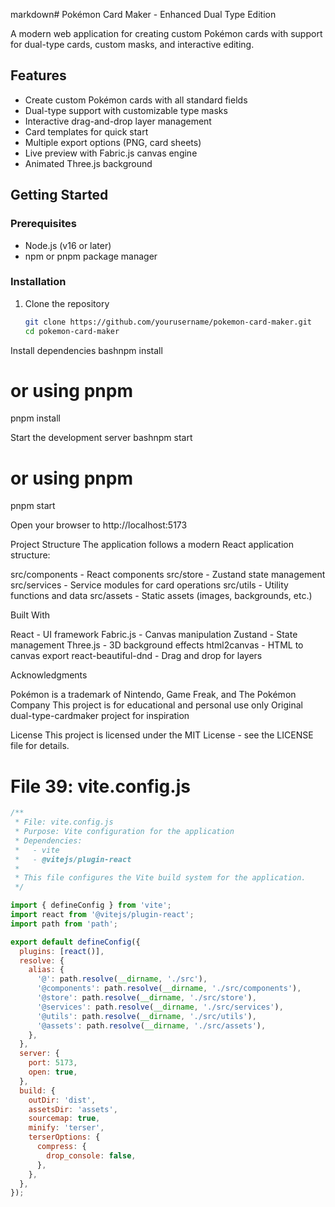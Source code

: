 markdown# Pokémon Card Maker - Enhanced Dual Type Edition

A modern web application for creating custom Pokémon cards with support for dual-type cards, custom masks, and interactive editing.

## Features

- Create custom Pokémon cards with all standard fields
- Dual-type support with customizable type masks
- Interactive drag-and-drop layer management
- Card templates for quick start
- Multiple export options (PNG, card sheets)
- Live preview with Fabric.js canvas engine
- Animated Three.js background

## Getting Started

### Prerequisites

- Node.js (v16 or later)
- npm or pnpm package manager

### Installation

1. Clone the repository
   ```bash
   git clone https://github.com/yourusername/pokemon-card-maker.git
   cd pokemon-card-maker

Install dependencies
bashnpm install
# or using pnpm
pnpm install

Start the development server
bashnpm start
# or using pnpm
pnpm start

Open your browser to http://localhost:5173

Project Structure
The application follows a modern React application structure:

src/components - React components
src/store - Zustand state management
src/services - Service modules for card operations
src/utils - Utility functions and data
src/assets - Static assets (images, backgrounds, etc.)

Built With

React - UI framework
Fabric.js - Canvas manipulation
Zustand - State management
Three.js - 3D background effects
html2canvas - HTML to canvas export
react-beautiful-dnd - Drag and drop for layers

Acknowledgments

Pokémon is a trademark of Nintendo, Game Freak, and The Pokémon Company
This project is for educational and personal use only
Original dual-type-cardmaker project for inspiration

License
This project is licensed under the MIT License - see the LICENSE file for details.

# File 39: vite.config.js

```javascript
/**
 * File: vite.config.js
 * Purpose: Vite configuration for the application
 * Dependencies:
 *   - vite
 *   - @vitejs/plugin-react
 * 
 * This file configures the Vite build system for the application.
 */

import { defineConfig } from 'vite';
import react from '@vitejs/plugin-react';
import path from 'path';

export default defineConfig({
  plugins: [react()],
  resolve: {
    alias: {
      '@': path.resolve(__dirname, './src'),
      '@components': path.resolve(__dirname, './src/components'),
      '@store': path.resolve(__dirname, './src/store'),
      '@services': path.resolve(__dirname, './src/services'),
      '@utils': path.resolve(__dirname, './src/utils'),
      '@assets': path.resolve(__dirname, './src/assets'),
    },
  },
  server: {
    port: 5173,
    open: true,
  },
  build: {
    outDir: 'dist',
    assetsDir: 'assets',
    sourcemap: true,
    minify: 'terser',
    terserOptions: {
      compress: {
        drop_console: false,
      },
    },
  },
});